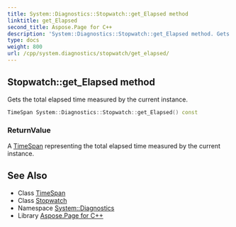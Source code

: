 ```yaml
---
title: System::Diagnostics::Stopwatch::get_Elapsed method
linktitle: get_Elapsed
second_title: Aspose.Page for C++
description: 'System::Diagnostics::Stopwatch::get_Elapsed method. Gets the total elapsed time measured by the current instance in C++.'
type: docs
weight: 800
url: /cpp/system.diagnostics/stopwatch/get_elapsed/
---
```

## Stopwatch::get_Elapsed method


Gets the total elapsed time measured by the current instance.

```cpp
TimeSpan System::Diagnostics::Stopwatch::get_Elapsed() const
```


### ReturnValue

A [TimeSpan](../../../system/timespan/) representing the total elapsed time measured by the current instance.

## See Also

* Class [TimeSpan](../../../system/timespan/)
* Class [Stopwatch](../)
* Namespace [System::Diagnostics](../../)
* Library [Aspose.Page for C++](../../../)
